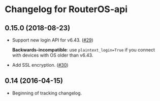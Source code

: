 Changelog for RouterOS-api
==========================

0.15.0 (2018-08-23)
-------------------

- Support new login API for v6.43. ([#29](https://github.com/socialwifi/RouterOS-api/issues/29))
  
  **Backwards-incompatible**: use `plaintext_login=True` if you connect with devices with OS older than v6.43.

- Add SSL encryption. ([#30](https://github.com/socialwifi/RouterOS-api/issues/30))


0.14 (2016-04-15)
------------------

- Beginning of tracking changelog.
